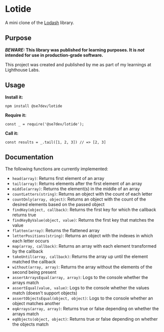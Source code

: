 ﻿# Lotide

A mini clone of the [Lodash](https://lodash.com) library.

## Purpose

**_BEWARE:_ This library was published for learning purposes. It is _not_ intended for use in production-grade software.**

This project was created and published by me as part of my learnings at Lighthouse Labs.

## Usage

**Install it:**

`npm install @se7dev/lotide`

**Require it:**

`const _ = require('@se7dev/lotide');`

**Call it:**

`const results = _.tail([1, 2, 3]) // => [2, 3]`

## Documentation

The following functions are currently implemented:

- `head(array)`: Returns first element of an array
- `tail(array)`: Returns elements after the first element of an array 
- `middle(array)`: Returns the element(s) in the middle of an array
- `countLetters(string)`: Returns an object with the count of each letter
- `countOnly(array, object)`: Returns an object with the count of the desired elements based on the passed object
- `findKey(object, callback)`: Returns the first key for which the callback returns true
- `findKeyByValue(object, value)`: Returns the first key that matches the value
- `flatten(array)`: Returns the flattened array
- `letterPositions(string)`: Returns an object with the indexes in which each letter occurs
- `map(array, callback)`: Returns an array with each element transformed by the callback
- `takeUntil(array, callback)`: Returns the array up until the element matched the callback
- `without(array, array)`: Returns the array without the elements of the second being present
- `assertArraysEqual(array, array)`: Logs to the console whether the arrays match
- `assertEqual(value, value)`: Logs to the console whether the values match (doesn't support objects)
- `assertObjectsEqual(object, object)`: Logs to the console whether an object matches another
- `eqArrays(array, array)`: Returns true or false depending on whether the arrays match
- `eqObjects(object, object)`: Returns true or false depending on whether the objects match
